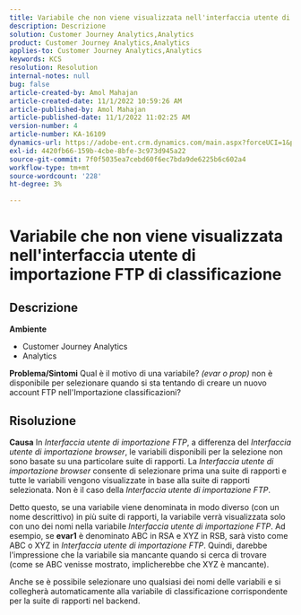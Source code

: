```yaml
---
title: Variabile che non viene visualizzata nell'interfaccia utente di importazione FTP di classificazione
description: Descrizione
solution: Customer Journey Analytics,Analytics
product: Customer Journey Analytics,Analytics
applies-to: Customer Journey Analytics,Analytics
keywords: KCS
resolution: Resolution
internal-notes: null
bug: false
article-created-by: Amol Mahajan
article-created-date: 11/1/2022 10:59:26 AM
article-published-by: Amol Mahajan
article-published-date: 11/1/2022 11:02:25 AM
version-number: 4
article-number: KA-16109
dynamics-url: https://adobe-ent.crm.dynamics.com/main.aspx?forceUCI=1&pagetype=entityrecord&etn=knowledgearticle&id=5dd8dc3b-d459-ed11-9561-6045bd006a22
exl-id: 4420fb66-159b-4cbe-8bfe-3c973d945a22
source-git-commit: 7f0f5035ea7cebd60f6ec7bda9de6225b6c602a4
workflow-type: tm+mt
source-wordcount: '228'
ht-degree: 3%

---
```


# Variabile che non viene visualizzata nell&#39;interfaccia utente di importazione FTP di classificazione

## Descrizione

<b>Ambiente</b>
- Customer Journey Analytics
- Analytics



<b>Problema/Sintomi</b>
Qual è il motivo di una variabile? *(evar o prop)* non è disponibile per selezionare quando si sta tentando di creare un nuovo account FTP nell&#39;Importazione classificazioni?


## Risoluzione

<b>Causa</b>
In *Interfaccia utente di importazione FTP*, a differenza del *Interfaccia utente di importazione browser*, le variabili disponibili per la selezione non sono basate su una particolare suite di rapporti. La *Interfaccia utente di importazione browser* consente di selezionare prima una suite di rapporti e tutte le variabili vengono visualizzate in base alla suite di rapporti selezionata. Non è il caso della *Interfaccia utente di importazione FTP*.

Detto questo, se una variabile viene denominata in modo diverso (con un nome descrittivo) in più suite di rapporti, la variabile verrà visualizzata solo con uno dei nomi nella variabile *Interfaccia utente di importazione FTP*. Ad esempio, se <b>evar1</b> è denominato ABC in RSA e XYZ in RSB, sarà visto come ABC o XYZ in *Interfaccia utente di importazione FTP*. Quindi, darebbe l&#39;impressione che la variabile sia mancante quando si cerca di trovare (come se ABC venisse mostrato, implicherebbe che XYZ è mancante).

Anche se è possibile selezionare uno qualsiasi dei nomi delle variabili e si collegherà automaticamente alla variabile di classificazione corrispondente per la suite di rapporti nel backend.
